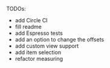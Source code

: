 TODOs:
* add Circle CI
* fill readme
* add Espresso tests
* add an option to change the offsets
* add custom view support
* add item selection
* refactor measuring
